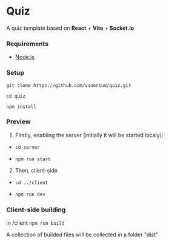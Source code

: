 # Quiz

A quiz template based on **React** + **Vite** + **Socket.io** 

### Requirements

- [Node.js](https://nodejs.org/)

### Setup

`git clone https://github.com/vanorium/quiz.git`

`cd quiz`

`npm install`

### Preview

1. Firstly, enabling the server (initially it will be started localy):

- `cd server`

- `npm run start`


2. Then, client-side
- `cd ../client`

- `npm run dev`

### Client-side building 

in /client
`npm run build`

A collection of builded files will be collected in a folder "dist"
